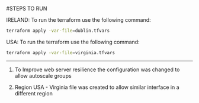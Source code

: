 #STEPS TO RUN

IRELAND: To run the terraform use the following command:

```bash
terraform apply -var-file=dublin.tfvars
```

USA: To run the terraform use the following command:

```bash
terraform apply -var-file=virginia.tfvars
```
---
1. To Improve web server resilience the configuration was changed to allow autoscale groups

2. Region USA - Virginia file was created to allow similar interface in a different region

